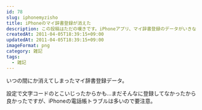 ```yaml
---
id: 78
slug: iphonemyzisho
title: iPhoneのマイ辞書登録が消えた
description: この投稿はただの嘆きです。iPhoneアプリ、マイ辞書登録のデータがいきなり消えてしまいました…。
createdAt: 2011-04-05T18:39:15+09:00
updatedAt: 2011-04-05T18:39:15+09:00
imageFormat: png
category: 雑記
tags:
  - 雑記
---
```


いつの間にか消えてしまったマイ辞書登録データ。

<app-capture-image article-id="78" img-file-name="myzisyogamen.png" caption="MY辞書登録が消えた…（これは設定画面）"></app-capture-image>

設定で文字コードのとこいじったからかも…まだそんなに登録してなかったから良かったですが、iPhoneの電話帳トラブルは多いので要注意。
